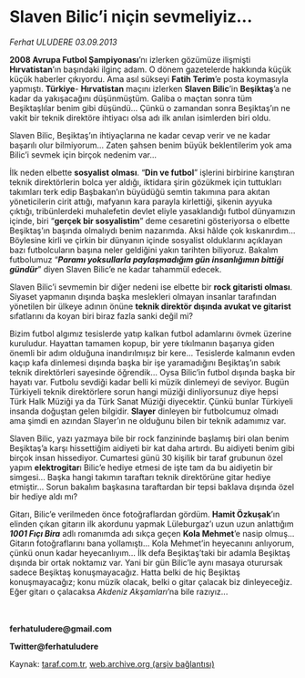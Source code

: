 # Slaven Bilic’i niçin sevmeliyiz... 

*Ferhat ULUDERE 03.09.2013*

<div class="yazi"><p><b>2008 Avrupa Futbol Şampiyonası</b>’nı izlerken gözümüze ilişmişti <b>Hırvatistan</b>’ın başındaki ilginç adam. O dönem gazetelerde hakkında küçük küçük haberler çıkıyordu. Ama asıl sükseyi <b>Fatih Terim</b>’e posta koymasıyla yapmıştı. <b>Türkiye</b>- <b>Hırvatistan</b> maçını izlerken <b>Slaven Bilic</b>’in <b>Beşiktaş</b>’a ne kadar da yakışacağını düşünmüştüm. Galiba o maçtan sonra tüm Beşiktaşlılar benim gibi düşündü... Çünkü o zamandan sonra Beşiktaş’ın ne vakit bir teknik direktöre ihtiyacı olsa adı ilk anılan isimlerden biri oldu. </p>
<p>Slaven Bilic, Beşiktaş’ın ihtiyaçlarına ne kadar cevap verir ve ne kadar başarılı olur bilmiyorum... Zaten şahsen benim büyük beklentilerim yok ama Bilic’i sevmek için birçok nedenim var...</p>
<p>İlk neden elbette <b>sosyalist</b> <b>olması</b>. “<b>Din ve futbol</b>” işlerini birbirine karıştıran teknik direktörlerin bolca yer aldığı, iktidara şirin gözükmek için tuttukları takımları terk edip Başbakan’ın büyüdüğü semtin takımına para akıtan yöneticilerin cirit attığı, mafyanın kara parayla kirlettiği, şikenin ayyuka çıktığı, tribünlerdeki muhalefetin devlet eliyle yasaklandığı futbol dünyamızın içinde, biri “<b>gerçek bir sosyalistim</b>” deme cesaretini gösteriyorsa o elbette Beşiktaş’ın başında olmalıydı benim nazarımda. Aksi hâlde çok kıskanırdım... Böylesine kirli ve çirkin bir dünyanın içinde sosyalist olduklarını açıklayan bazı futbolcuların başına neler geldiğini yakın tarihten biliyoruz. Bakalım futbolumuz “<b><i>Paramı yoksullarla paylaşmadığım gün insanlığımın bittiği gündür</i></b>” diyen Slaven Bilic’e ne kadar tahammül edecek. </p>
<p>Slaven Bilic’i sevmemin bir diğer nedeni ise elbette bir <b>rock gitaristi olması</b>. Siyaset yapmanın dışında başka meslekleri olmayan insanlar tarafından yönetilen bir ülkeye adının önüne <b>teknik direktör dışında avukat ve gitarist</b> sıfatlarını da koyan biri biraz fazla sanki değil mi? </p>
<p>Bizim futbol algımız tesislerde yatıp kalkan futbol adamlarını övmek üzerine kuruludur. Hayattan tamamen kopup, bir yere tıkılmanın başarıya giden önemli bir adım olduğuna inandırılmışız bir kere... Tesislerde kalmanın evden kaçıp kafa dinlemesi dışında başka bir işe yaramadığını Beşiktaş’ın sabık teknik direktörleri sayesinde öğrendik... Oysa Bilic’in futbol dışında başka bir hayatı var. Futbolu sevdiği kadar belli ki müzik dinlemeyi de seviyor. Bugün Türkiyeli teknik direktörlere sorun hangi müziği dinliyorsunuz diye hepsi Türk Halk Müziği ya da Türk Sanat Müziği diyecektir. Çünkü bunlar Türkiyeli insanda doğuştan gelen bilgidir. <b>Slayer</b> dinleyen bir futbolcumuz olmadı ama şimdi en azından Slayer’ın ne olduğunu bilen bir teknik adamımız var. </p>
<p>Slaven Bilic, yazı yazmaya bile bir rock fanzininde başlamış biri olan benim Beşiktaş’a karşı hissettiğim aidiyeti bir kat daha artırdı. Bu aidiyeti benim gibi birçok insan hissediyor. Cumartesi günü 30 kişilik bir taraf grubunun özel yapım <b>elektrogitar</b>ı Bilic’e hediye etmesi de işte tam da bu aidiyetin bir simgesi... Başka hangi takımın taraftarı teknik direktörüne gitar hediye etmiştir... Sorun bakalım başkasına taraftardan bir tepsi baklava dışında özel bir hediye aldı mı?</p>
<p>Gitarı, Bilic’e verilmeden önce fotoğraflardan gördüm. <b>Hamit Özkuşak</b>’ın elinden çıkan gitarın ilk akordunu yapmak Lüleburgaz’ı uzun uzun anlattığım <b><i>1001 Fıçı Bira</i></b> adlı romanımda adı sıkça geçen <b>Kola Mehmet</b>’e nasip olmuş... Gitarın fotoğraflarını bana yollamıştı... Kola Mehmet’in heyecanını anlıyorum, çünkü onun kadar heyecanlıyım... İlk defa Beşiktaş’taki bir adamla Beşiktaş dışında bir ortak noktamız var. Yani bir gün Bilic’le aynı masaya oturursak sadece Beşiktaş konuşmayacağız. Hatta belki de hiç Beşiktaş konuşmayacağız; konu müzik olacak, belki o gitar çalacak biz dinleyeceğiz. Eğer gitarı o çalacaksa <i>Akdeniz Akşamları</i>’na bile razıyız...</p>
<p><b><br/><br/>ferhatuludere@gmail.com</b></p>
<p><b>Twitter@ferhatuludere</b></p>
</div>

Kaynak: [taraf.com.tr](http://www.taraf.com.tr:80/ferhat-uludere-2/makale-slaven-bilic-i-nicin-sevmeliyiz.htm), [web.archive.org (arşiv bağlantısı)](http://web.archive.org/web/20130904212555/http://www.taraf.com.tr:80/ferhat-uludere-2/makale-slaven-bilic-i-nicin-sevmeliyiz.htm)
